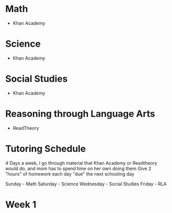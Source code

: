 # Math
- Khan Academy

# Science
- Khan Academy

# Social Studies
- Khan Academy

# Reasoning through Language Arts
- ReadTheory

# Tutoring Schedule
4 Days a week, I go through material that Khan Academy or Readtheory would do, and mom has to spend time on her own doing them
Give 2 "hours" of homework each day "due" the next schooling day

Sunday - Math
Saturday - Science
Wednesday - Social Studies
Friday - RLA

# Week 1

